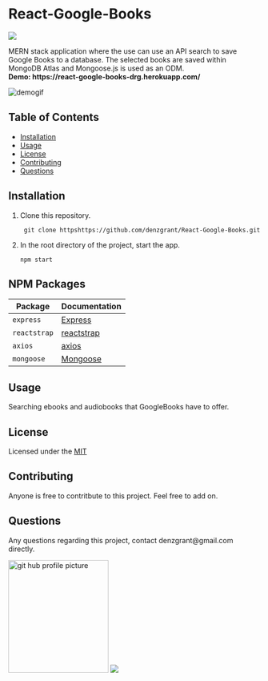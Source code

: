 
 <h1>React-Google-Books</h1>
<img src="https://img.shields.io/github/last-commit/denzgrant/React-Google-Books">

<p>MERN stack application where the use can use an API search to save Google Books to a database. The selected books are saved within MongoDB Atlas and Mongoose.js is used as an ODM.
 <br>
 <strong>Demo: https://react-google-books-drg.herokuapp.com/</strong>
</p>
  <img src="/GoogleBooks.gif" alt="demogif">  
  <h2>Table of Contents</h2>
  <ul> 
   <li><a href="#Installation">Installation</a></li> 
   <li><a href="#Usage">Usage</a></li>   
   <li><a href="#License">License</a></li>   
   <li><a href="#Contributing">Contributing</a></li>   
   <li><a href="#Questions">Questions</a></li>                         
  </ul>
  <h2 id="Installation">Installation</h2>
    <ol>
<li>Clone this repository.<pre><code> git <span class="hljs-keyword">clone</span> <span class="hljs-title">https</span>https://github.com/denzgrant/React-Google-Books.git
</code></pre></li>
</code></pre></li>
<li>In the root directory of the project, start the app.<pre><code><span class="hljs-title">npm start</span>
</code></pre></li>
</ol>

  <h2>NPM Packages</h2>

| Package | Documentation |
| ----------- | ----------- |
| `express` | [Express](https://www.npmjs.com/package/express) |
| `reactstrap` | [reactstrap](https://www.npmjs.com/package/reactstrap) |
| `axios` | [axios](https://www.npmjs.com/package/axios) |
| `mongoose` | [Mongoose](https://www.npmjs.com/package/mongoose) |


  <p></p>
  <h2 id="Usage">Usage</h2>
  <p>Searching ebooks and audiobooks that GoogleBooks have to offer.</p> 
  <h2 id="License">License</h2>
  <p>Licensed under the <a href="./LICENSE">MIT</a></p>
  <h2 id="Contributing">Contributing</h2>
  <p>Anyone is free to contritbute to this project. Feel free to add on. </p>
  <h2 id="Questions">Questions</h2>
  <p style="strong">Any questions regarding this project, contact denzgrant@gmail.com directly.</p> 
  <img src="https://avatars.githubusercontent.com/u/58059554?" alt="git hub profile picture" height="225" width="200">
   <img src="https://img.shields.io/github/followers/denzgrant?label=follow&style=social">
 
  
